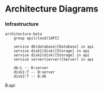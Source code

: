 # Architecture Diagrams

### Infrastructure

```mermaid
architecture-beta
    group api(cloud)[API]

    service db(database)[Database] in api
    service disk1(disk)[Storage] in api
    service disk2(disk)[Storage] in api
    service server(server)[Server] in api

    db:L -- R:server
    disk1:T -- B:server
    disk2:T -- B:db
```
<!-- ```mermaid
architecture-beta
    group backend(cloud)[Incubator]
    group postgres(database)[RDS] (in backend)
    group cognito(server)[Cognito] (in backend)
    group ecs(server)[ECS] (in backend)
    group frontend(server)[Browser]

    service api(server)[FastAPI Server] in ecs
    service app(server)[React App] in frontend
    
    api:T -- B:postgres
    api:L -- R:cognito

    app:T --> B:api

``` -->